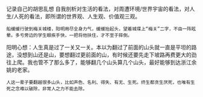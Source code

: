 记录自己的胡思乱想
自我剖析对生活的看法，对周遭环境/世界宇宙的看法，对人生/人死的看法，即所谓的世界观、人生观、价值观三观。

    船缓缓行驶到梅关城楼，阳明用尽全身力气，缓缓抬起头，望着城堞上“梅关”二字，不由一阵眩晕。多亏旁边的学生眼疾手快，一把将他扶住，才不至于摔倒。
阳明心想：人生真是过了一关又一关。本以为翻过了前面的山头就一直是平坦的路途，没想到山还是山，要想翻过更前面的山，有时候还要先走下坡路再费更大的劲往上爬。我也管不了那么多了，能够翻几个山头算几个山头，最好能够到达浙江余姚的老家。


    人这一辈子要翻越很多山头，比如声色、名利、得失、有无、生死。终生都贪生厌死，也唯有生死之念难以破除，非常人之力不能去除。
